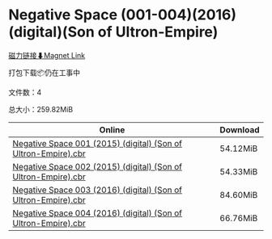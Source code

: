 # Negative Space (001-004)(2016)(digital)(Son of Ultron-Empire)

[磁力链接⬇Magnet Link](magnet:?xt=urn:btih:7a4c1164f3b38ac0b59c3de0b9b05ce932d65a26&dn=Negative%20Space%20%28001-004%29%282016%29%28digital%29%28Son%20of%20Ultron-Empire%29)

打包下载📦仍在工事中

文件数：4

总大小：259.82MiB

Online | Download
--- | ---
[Negative Space 001 (2015) (digital) (Son of Ultron-Empire).cbr](https://github.com/alicewish/markdown/blob/master/comic/Negative-Space-001-2015-digital-Son-of-Ultron-Empire-cbr.md) | 54.12MiB
[Negative Space 002 (2015) (digital) (Son of Ultron-Empire).cbr](https://github.com/alicewish/markdown/blob/master/comic/Negative-Space-002-2015-digital-Son-of-Ultron-Empire-cbr.md) | 54.33MiB
[Negative Space 003 (2016) (digital) (Son of Ultron-Empire).cbr](https://github.com/alicewish/markdown/blob/master/comic/Negative-Space-003-2016-digital-Son-of-Ultron-Empire-cbr.md) | 84.60MiB
[Negative Space 004 (2016) (digital) (Son of Ultron-Empire).cbr](https://github.com/alicewish/markdown/blob/master/comic/Negative-Space-004-2016-digital-Son-of-Ultron-Empire-cbr.md) | 66.76MiB